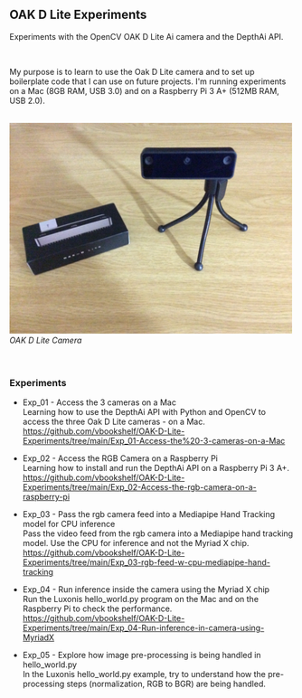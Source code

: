 ## OAK D Lite Experiments

Experiments with the OpenCV OAK D Lite Ai camera and the DepthAi API.

<br>

My purpose is to learn to use the Oak D Lite camera and to set up boilerplate code that I can use on future projects. I'm running experiments on a Mac (8GB RAM, USB 3.0) and on a Raspberry Pi 3 A+ (512MB RAM, USB 2.0).

<br>
<img src="https://github.com/vbookshelf/OAK-D-Lite-Experiments/blob/main/images/oak-d-lite.jpg" width="500"></img>
<i>OAK D Lite Camera</i><br>
<br>

<br>

### Experiments

- Exp_01 - Access the 3 cameras on a Mac<br>
Learning how to use the DepthAi API with Python and OpenCV to access the three Oak D Lite cameras - on a Mac.<br>
https://github.com/vbookshelf/OAK-D-Lite-Experiments/tree/main/Exp_01-Access-the%20-3-cameras-on-a-Mac

- Exp_02 - Access the RGB Camera on a Raspberry Pi<br>
Learning how to install and run the DepthAi API on a Raspberry Pi 3 A+.<br>
https://github.com/vbookshelf/OAK-D-Lite-Experiments/tree/main/Exp_02-Access-the-rgb-camera-on-a-raspberry-pi

- Exp_03 - Pass the rgb camera feed into a Mediapipe Hand Tracking model for CPU inference<br>
Pass the video feed from the rgb camera into a Mediapipe hand tracking model. Use the CPU for inference and not the Myriad X chip.<br>
https://github.com/vbookshelf/OAK-D-Lite-Experiments/tree/main/Exp_03-rgb-feed-w-cpu-mediapipe-hand-tracking

- Exp_04 - Run inference inside the camera using the Myriad X chip<br>
Run the Luxonis hello_world.py program on the Mac and on the Raspberry Pi to check the performance.<br>
https://github.com/vbookshelf/OAK-D-Lite-Experiments/tree/main/Exp_04-Run-inference-in-camera-using-MyriadX

- Exp_05 - Explore how image pre-processing is being handled in hello_world.py<br>
In the Luxonis hello_world.py example, try to understand how the pre-processing steps (normalization, RGB to BGR) are being handled.<br>

<br>
